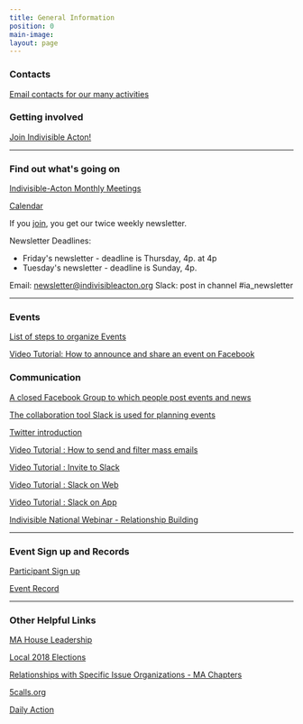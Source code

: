 ```yaml
---
title: General Information
position: 0
main-image: 
layout: page
---
```


### Contacts
[Email contacts for our many activities](https://docs.google.com/document/d/167XkAyAtBCJ3HmgjTck0K9iWESpXIHf00uFoKZ8vcck/edit)

### Getting involved

[Join Indivisible Acton!](https://actionnetwork.org/forms/join-indivisible-acton?source=direct_link&referrer=group-indivisible-acton)

---

### Find out what's going on

[Indivisible-Acton Monthly Meetings](http://www.indivisibleacton.org/events/indivisible-acton-monthly-meetings.html)

[Calendar](http://www.indivisibleacton.org/calendar.html)

If you [join](https://actionnetwork.org/forms/join-indivisible-acton?source=direct_link&referrer=group-indivisible-acton), you get our twice weekly newsletter. 

Newsletter Deadlines:  
* Friday's newsletter - deadline is Thursday, 4p. at 4p
* Tuesday's newsletter - deadline is Sunday, 4p.

Email:  newsletter@indivisibleacton.org
Slack:  post in channel #ia_newsletter

---
### Events

[List of steps to organize Events](http://www.indivisibleacton.org/events/organize-an-event.html)

[Video Tutorial: How to announce and share an event on Facebook](https://youtu.be/Pt8IsVoY8ts)

### Communication

[A closed Facebook Group to which people post events and news](https://www.facebook.com/groups/indivisibleacton)

[The collaboration tool Slack is used for planning events](https://indivisibleacton.slack.com)

[Twitter introduction](https://drive.google.com/file/d/0BwLIGG6Uwnr_Y0h2a3EwS0hiWTF6dHNkLXR1OUZMOGhibHpr/view)

[Video Tutorial : How to send and filter mass emails](https://youtu.be/T-HfrbKi3dY)

[Video Tutorial : Invite to Slack](https://youtu.be/id-3DXaZrlA)

[Video Tutorial : Slack on Web](https://youtu.be/hOp1wgyAqXk)

[Video Tutorial : Slack on App](https://youtu.be/-KHmfHQpXT0)

[Indivisible National Webinar - Relationship Building](https://drive.google.com/file/d/13Vx9zKUOPpL1O5f60_5iembcwZu2oXr3/view)


---

### Event Sign up and Records

[Participant Sign up](https://www.actionnetwork.org/forms/participant-signin)

[Event Record](https://www.actionnetwork.org/forms/leader-event-record)

---

### Other Helpful Links

[MA House Leadership](https://malegislature.gov/Legislators/Leadership)

[Local 2018 Elections](http://www.indivisibleacton.org/local-2018-elections.html)

[Relationships with Specific Issue Organizations - MA Chapters](http://www.indivisibleacton.org/events/relationships-with-issue-organizations.html)

[5calls.org](http://5calls.org)

[Daily Action](https://dailyaction.org)